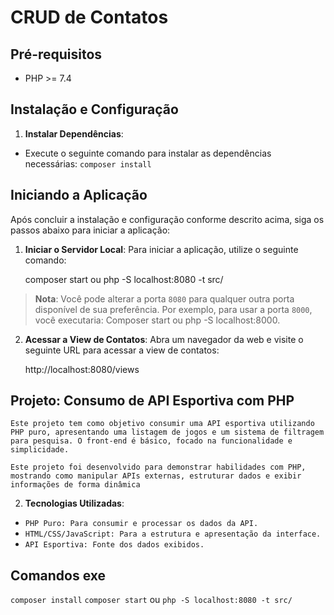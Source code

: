 # CRUD de Contatos

## Pré-requisitos

- PHP >= 7.4

## Instalação e Configuração

1. **Instalar Dependências**:

- Execute o seguinte comando para instalar as dependências necessárias: `composer install`

## Iniciando a Aplicação

Após concluir a instalação e configuração conforme descrito acima, siga os passos abaixo para iniciar a aplicação:

1. **Iniciar o Servidor Local**:
   Para iniciar a aplicação, utilize o seguinte comando:

   composer start ou php -S localhost:8080 -t src/

>  **Nota**: Você pode alterar a porta `8080` para qualquer outra porta disponível de sua preferência. Por exemplo, para usar a porta `8000`, você executaria: Composer start ou php -S localhost:8000.

2. **Acessar a View de Contatos**:
   Abra um navegador da web e visite o seguinte URL para acessar a view de contatos:

   http://localhost:8080/views

## Projeto: Consumo de API Esportiva com PHP

`Este projeto tem como objetivo consumir uma API esportiva utilizando PHP puro, apresentando uma listagem de jogos e um sistema de filtragem para pesquisa. O front-end é básico, focado na funcionalidade e simplicidade.`

`Este projeto foi desenvolvido para demonstrar habilidades com PHP, mostrando como manipular APIs externas, estruturar dados e exibir informações de forma dinâmica`

2. **Tecnologias Utilizadas**:

- `PHP Puro: Para consumir e processar os dados da API.`
- `HTML/CSS/JavaScript: Para a estrutura e apresentação da interface.`
- `API Esportiva: Fonte dos dados exibidos.`

## Comandos exe

`composer install`
`composer start` ou `php -S localhost:8080 -t src/`
